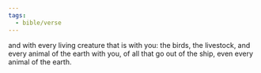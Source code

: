 ```yaml
---
tags:
  - bible/verse
---
```

and with every living creature that is with you: the birds, the livestock, and every animal of the earth with you, of all that go out of the ship, even every animal of the earth.